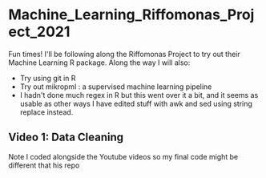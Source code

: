 # Machine_Learning_Riffomonas_Project_2021

Fun times! I'll be following along the Riffomonas Project to try out their Machine Learning R package. Along the way I will also:
*  Try using git in R
*  Try out mikropml : a supervised machine learning pipeline
*  I hadn't done much regex in R but this went over it a bit, and it seems as usable as other ways I have edited stuff with awk and sed using string replace instead.

## Video 1: Data Cleaning 

Note I coded alongside the Youtube videos so my final code might be different that his repo
